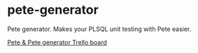 # pete-generator
Pete generator. Makes your PLSQL unit testing with Pete easier.

[Pete & Pete generator Trello board](https://trello.com/b/3ni7suyn/pete)
